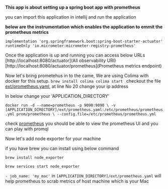 **This app is about setting up a spring boot app with prometheus**

you can import this application in intellij and run the application

**below are the instrumentation which enables the application to emmit the prometheus metrics**

`implementation 'org.springframework.boot:spring-boot-starter-actuator'
runtimeOnly 'io.micrometer:micrometer-registry-prometheus'`

Once the application is up and running you can access below URLs
[http://localhost:8080/actuator](All observability URI)
[http://localhost:8080/actuator/prometheus](Prometheus metrics endpoint)

Now let's bring prometehus in to the came, We are using Colima with docker for this setup.
`brew install colima
colima start
`
checkout the file [ext/prometheus.yaml](prometheus.yaml), at line No 20 change your ip address

In below change your 'APPLICATION_DIRECTORY'

`docker run -d --name=prometheus -p 9090:9090 \
    -v [APPLICATION_DIRECTORY]/ext/prometheus.yaml:/etc/prometheus/prometheus.yml prom/prometheus \
    --config.file=/etc/prometheus/prometheus.yml`

check [prometheus](http://localhost:9090/graph) you should be able to view the prometheus UI and you can play with promql

Now let's add node exporter for your machine

if you have brew you can install using below command

`brew install node_exporter`  

`brew services start node_exporter`


` - job_name: 'my_mac' ` in `[APPLICATION_DIRECTORY]/ext/prometheus.yaml` will help prometheus to scrab metrics of host machine which is your Mac
